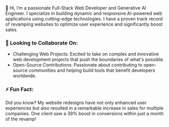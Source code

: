 👋 Hi, I’m a passionate Full-Stack Web Developer and Generative AI Engineer. I specialize in building dynamic and responsive AI-powered web applications using cutting-edge technologies. I have a proven track record of revamping websites to optimize user experience and significantly boost sales.

### **💞️ Looking to Collaborate On:**
- Challenging Web Projects: Excited to take on complex and innovative web development projects that push the boundaries of what's possible.<br/>
- Open-Source Contributions: Passionate about contributing to open-source communities and helping build tools that benefit developers worldwide.

### **⚡ Fun Fact:**
Did you know? My website redesigns have not only enhanced user experiences but also resulted in a remarkable increase in sales for multiple companies. One client saw a 39% boost in conversions within just a month of the revamp!



